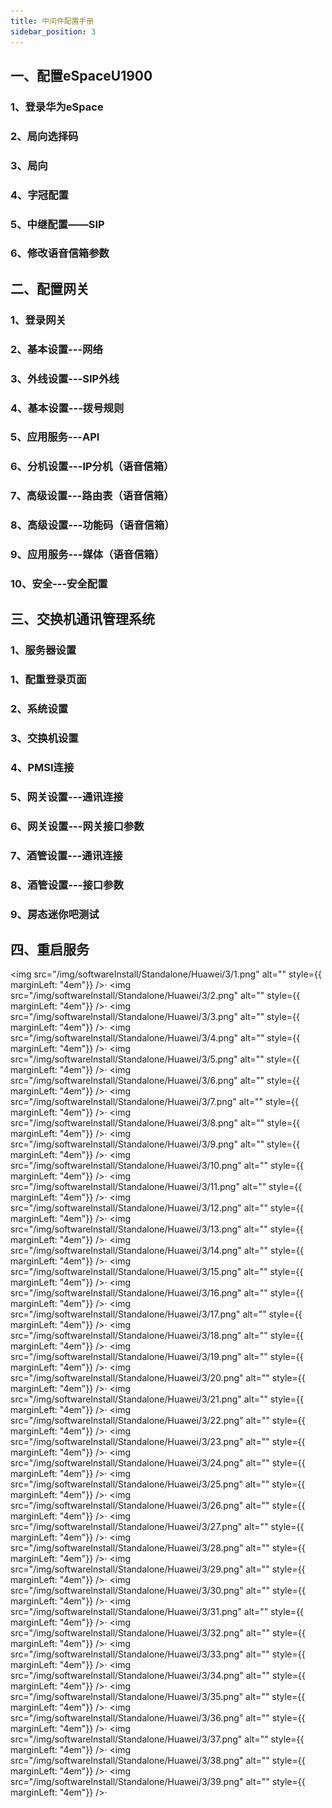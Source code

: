 ```yaml
---
title: 中间件配置手册
sidebar_position: 3
---
```

## 一、配置eSpaceU1900
### 1、登录华为eSpace


### 2、局向选择码



### 3、局向



### 4、字冠配置



### 5、中继配置——SIP



### 6、修改语音信箱参数



## 二、配置网关
### 1、登录网关



### 2、基本设置---网络



### 3、外线设置---SIP外线



### 4、基本设置---拨号规则



### 5、应用服务---API



### 6、分机设置---IP分机（语音信箱）



### 7、高级设置---路由表（语音信箱）



### 8、高级设置---功能码（语音信箱）



### 9、应用服务---媒体（语音信箱）



### 10、安全---安全配置



## 三、交换机通讯管理系统
### 1、服务器设置



### 1、配重登录页面



### 2、系统设置



### 3、交换机设置



### 4、PMSI连接



### 5、网关设置---通讯连接



### 6、网关设置---网关接口参数



### 7、酒管设置---通讯连接



### 8、酒管设置---接口参数



### 9、房态迷你吧测试




## 四、重启服务


<img src="/img/softwareInstall/Standalone/Huawei/3/1.png" alt="" style={{ marginLeft: "4em"}} />·
<img src="/img/softwareInstall/Standalone/Huawei/3/2.png" alt="" style={{ marginLeft: "4em"}} />·
<img src="/img/softwareInstall/Standalone/Huawei/3/3.png" alt="" style={{ marginLeft: "4em"}} />·
<img src="/img/softwareInstall/Standalone/Huawei/3/4.png" alt="" style={{ marginLeft: "4em"}} />·
<img src="/img/softwareInstall/Standalone/Huawei/3/5.png" alt="" style={{ marginLeft: "4em"}} />·
<img src="/img/softwareInstall/Standalone/Huawei/3/6.png" alt="" style={{ marginLeft: "4em"}} />·
<img src="/img/softwareInstall/Standalone/Huawei/3/7.png" alt="" style={{ marginLeft: "4em"}} />·
<img src="/img/softwareInstall/Standalone/Huawei/3/8.png" alt="" style={{ marginLeft: "4em"}} />·
<img src="/img/softwareInstall/Standalone/Huawei/3/9.png" alt="" style={{ marginLeft: "4em"}} />·
<img src="/img/softwareInstall/Standalone/Huawei/3/10.png" alt="" style={{ marginLeft: "4em"}} />·
<img src="/img/softwareInstall/Standalone/Huawei/3/11.png" alt="" style={{ marginLeft: "4em"}} />·
<img src="/img/softwareInstall/Standalone/Huawei/3/12.png" alt="" style={{ marginLeft: "4em"}} />·
<img src="/img/softwareInstall/Standalone/Huawei/3/13.png" alt="" style={{ marginLeft: "4em"}} />·
<img src="/img/softwareInstall/Standalone/Huawei/3/14.png" alt="" style={{ marginLeft: "4em"}} />·
<img src="/img/softwareInstall/Standalone/Huawei/3/15.png" alt="" style={{ marginLeft: "4em"}} />·
<img src="/img/softwareInstall/Standalone/Huawei/3/16.png" alt="" style={{ marginLeft: "4em"}} />·
<img src="/img/softwareInstall/Standalone/Huawei/3/17.png" alt="" style={{ marginLeft: "4em"}} />·
<img src="/img/softwareInstall/Standalone/Huawei/3/18.png" alt="" style={{ marginLeft: "4em"}} />·
<img src="/img/softwareInstall/Standalone/Huawei/3/19.png" alt="" style={{ marginLeft: "4em"}} />·
<img src="/img/softwareInstall/Standalone/Huawei/3/20.png" alt="" style={{ marginLeft: "4em"}} />·
<img src="/img/softwareInstall/Standalone/Huawei/3/21.png" alt="" style={{ marginLeft: "4em"}} />·
<img src="/img/softwareInstall/Standalone/Huawei/3/22.png" alt="" style={{ marginLeft: "4em"}} />·
<img src="/img/softwareInstall/Standalone/Huawei/3/23.png" alt="" style={{ marginLeft: "4em"}} />·
<img src="/img/softwareInstall/Standalone/Huawei/3/24.png" alt="" style={{ marginLeft: "4em"}} />·
<img src="/img/softwareInstall/Standalone/Huawei/3/25.png" alt="" style={{ marginLeft: "4em"}} />·
<img src="/img/softwareInstall/Standalone/Huawei/3/26.png" alt="" style={{ marginLeft: "4em"}} />·
<img src="/img/softwareInstall/Standalone/Huawei/3/27.png" alt="" style={{ marginLeft: "4em"}} />·
<img src="/img/softwareInstall/Standalone/Huawei/3/28.png" alt="" style={{ marginLeft: "4em"}} />·
<img src="/img/softwareInstall/Standalone/Huawei/3/29.png" alt="" style={{ marginLeft: "4em"}} />·
<img src="/img/softwareInstall/Standalone/Huawei/3/30.png" alt="" style={{ marginLeft: "4em"}} />·
<img src="/img/softwareInstall/Standalone/Huawei/3/31.png" alt="" style={{ marginLeft: "4em"}} />·
<img src="/img/softwareInstall/Standalone/Huawei/3/32.png" alt="" style={{ marginLeft: "4em"}} />·
<img src="/img/softwareInstall/Standalone/Huawei/3/33.png" alt="" style={{ marginLeft: "4em"}} />·
<img src="/img/softwareInstall/Standalone/Huawei/3/34.png" alt="" style={{ marginLeft: "4em"}} />·
<img src="/img/softwareInstall/Standalone/Huawei/3/35.png" alt="" style={{ marginLeft: "4em"}} />·
<img src="/img/softwareInstall/Standalone/Huawei/3/36.png" alt="" style={{ marginLeft: "4em"}} />·
<img src="/img/softwareInstall/Standalone/Huawei/3/37.png" alt="" style={{ marginLeft: "4em"}} />·
<img src="/img/softwareInstall/Standalone/Huawei/3/38.png" alt="" style={{ marginLeft: "4em"}} />·
<img src="/img/softwareInstall/Standalone/Huawei/3/39.png" alt="" style={{ marginLeft: "4em"}} />·